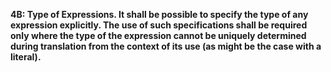 **4B: Type of Expressions.  It shall be possible to specify the type of any expression explicitly. The use of such specifications shall be required only where the type of the expression cannot be uniquely determined during translation from the context of its use (as might be the case with a literal).**

